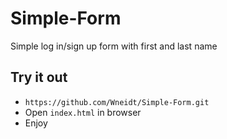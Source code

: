 # Simple-Form
Simple log in/sign up form with first and last name

## Try it out
- `https://github.com/Wneidt/Simple-Form.git`
- Open `index.html` in browser
- Enjoy
